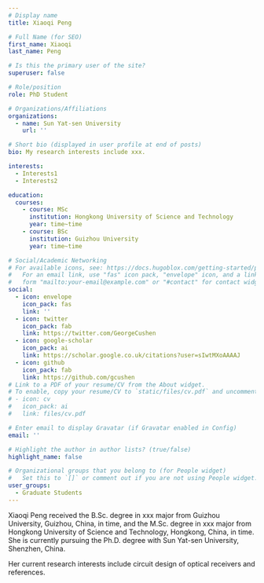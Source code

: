 ```yaml
---
# Display name
title: Xiaoqi Peng

# Full Name (for SEO)
first_name: Xiaoqi
last_name: Peng

# Is this the primary user of the site?
superuser: false

# Role/position
role: PhD Student

# Organizations/Affiliations
organizations:
  - name: Sun Yat-sen University
    url: ''

# Short bio (displayed in user profile at end of posts)
bio: My research interests include xxx.

interests:
  - Interests1
  - Interests2

education:
  courses:
    - course: MSc
      institution: Hongkong University of Science and Technology
      year: time~time
    - course: BSc
      institution: Guizhou University
      year: time~time

# Social/Academic Networking
# For available icons, see: https://docs.hugoblox.com/getting-started/page-builder/#icons
#   For an email link, use "fas" icon pack, "envelope" icon, and a link in the
#   form "mailto:your-email@example.com" or "#contact" for contact widget.
social:
  - icon: envelope
    icon_pack: fas
    link: ''
  - icon: twitter
    icon_pack: fab
    link: https://twitter.com/GeorgeCushen
  - icon: google-scholar
    icon_pack: ai
    link: https://scholar.google.co.uk/citations?user=sIwtMXoAAAAJ
  - icon: github
    icon_pack: fab
    link: https://github.com/gcushen
# Link to a PDF of your resume/CV from the About widget.
# To enable, copy your resume/CV to `static/files/cv.pdf` and uncomment the lines below.
# - icon: cv
#   icon_pack: ai
#   link: files/cv.pdf

# Enter email to display Gravatar (if Gravatar enabled in Config)
email: ''

# Highlight the author in author lists? (true/false)
highlight_name: false

# Organizational groups that you belong to (for People widget)
#   Set this to `[]` or comment out if you are not using People widget.
user_groups:
  - Graduate Students
---
```


Xiaoqi Peng received the B.Sc. degree in xxx major from Guizhou University, Guizhou, China, in time, and the M.Sc. degree in xxx major from Hongkong University of Science and Technology, Hongkong, China, in time. She is currently pursuing the Ph.D. degree with Sun Yat-sen University, Shenzhen, China.

Her current research interests include circuit design of optical receivers and references.
